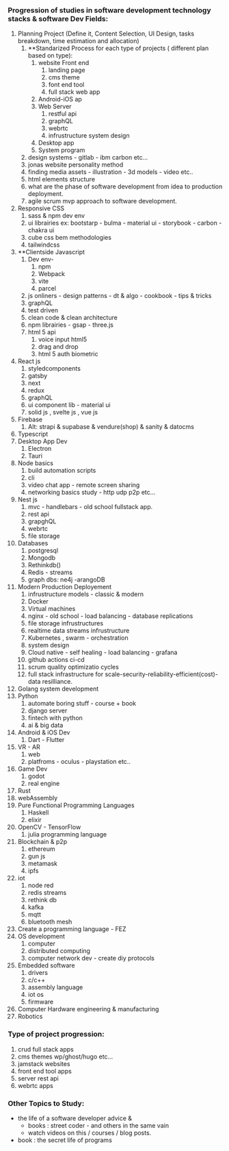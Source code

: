 ### Progression of studies in software development technology stacks & software Dev Fields:

1. Planning Project (Define it, Content Selection, UI Design, tasks breakdown, time estimation and allocation)
	1. **Standarized Process for each type of projects ( different plan based on type):
		1. website Front end
			1. landing page
			2. cms theme
			3. font end tool
			4. full stack web app
		2. Android-iOS ap
		3. Web Server 
			1. restful api
			2. graphQL
			3. webrtc
			4. infrustructure system design
		4. Desktop app
		5. System program
	2. design systems - gitlab - ibm carbon etc...
	3. jonas website personality method
	4. finding media assets - illustration - 3d models - video etc..
	5. html elements structure
	6. what are the phase of software development from idea to production deployment.
	7. agile scrum mvp approach to software development.
3. Responsive CSS 
	1. sass & npm dev env
	2. ui librairies ex: bootstarp - bulma - material ui - storybook - carbon - chakra ui
	3. cube css bem  methodologies
	4. tailwindcss
4. **Clientside Javascript
	1.  Dev env- 
		1. npm
		2. Webpack
		3. vite
		4. parcel
	2. js onliners - design patterns - dt & algo - cookbook - tips & tricks
	3. graphQL
	4. test driven
	5. clean code & clean architecture
	6. npm librairies - gsap - three.js
	7. html 5 api
		1. voice input html5
		2. drag and drop
		3. html 5 auth biometric
5. React js
	1. styledcomponents
	2. gatsby
	3. next
	4. redux
	5. graphQL
	6. ui component lib - material ui
	7. solid js  , svelte js , vue js 
6. Firebase
	1. Alt:  strapi & supabase & vendure(shop) & sanity & datocms 
7. Typescript
8. Desktop App Dev
	1. Electron
	2. Tauri
9. Node basics
	1. build automation scripts
	2. cli
	3. video chat app - remote screen sharing
	4. networking basics study - http udp p2p etc...
10. Nest js 
	1. mvc - handlebars - old school fullstack app. 
	2. rest api
	3. grapghQL
	4. webrtc
	5. file storage
11. Databases
	1. postgresql
	2. Mongodb
	3. Rethinkdb()
	4. Redis - streams
	5. graph dbs: ne4j -arangoDB
12. Modern Production Deployement
	1. infrustructure models - classic & modern
	2. Docker 
	3. Virtual machines
	4. nginx - old school  - load balancing - database replications
	5. file storage infrustructures 
	6. realtime data streams infrustructure
	7. Kubernetes , swarm - orchestration
	8. system design
	9. Cloud native - self healing - load balancing - grafana
	10. github actions ci-cd
	11. scrum quality optimizatio cycles
	12. full stack infrastructure for scale-security-reliability-efficient(cost)-data resilliance.
13. Golang system development
14. Python
	1. automate boring stuff - course + book
	2. django server 
	3. fintech with python
	4. ai & big data 
15. Android & iOS Dev
	1.  Dart - Flutter
16. VR - AR 
	1. web
	2. platfroms - oculus - playstation  etc..
17. Game Dev
	1. godot
	2. real engine
18. Rust
19. webAssembly
20. Pure Functional Programming Languages
	1. Haskell
	2. elixir
21. OpenCV - TensorFlow
	1. julia programming language
22. Blockchain & p2p
	1. ethereum
	2. gun js
	3. metamask
	4. ipfs
23. iot 
	1. node red
	2. redis streams
	3. rethink db
	4. kafka
	5. mqtt
	6. bluetooth mesh
24. Create a programming language - FEZ
25. OS development
	1. computer 
	2. distributed computing
	3. computer network dev - create diy protocols
26. Embedded software
	1. drivers
	2. c/c++
	3. assembly language
	4. iot os
	5. firmware
27. Computer Hardware engineering & manufacturing
28. Robotics

### Type of project progression:

1. crud full stack apps
2. cms themes wp/ghost/hugo etc...
3. jamstack websites
4. front end tool apps 
5. server rest api 
6. webrtc apps

### Other Topics to Study:
 - the life of a software developer advice & 
	 - books : street coder - and others in the same vain
	 - watch videos on this / courses / blog posts.
 - book : the secret life of programs